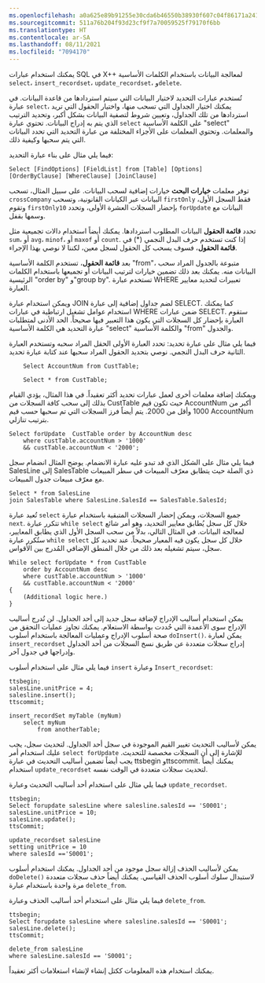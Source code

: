 ```yaml
---
ms.openlocfilehash: a0a625e89b91255e30cda6b46550b38930f607c04f86171a2415928d2d22b69d
ms.sourcegitcommit: 511a76b204f93d23cf9f7a70059525f79170f6bb
ms.translationtype: HT
ms.contentlocale: ar-SA
ms.lasthandoff: 08/11/2021
ms.locfileid: "7094170"
---
```

يمكنك استخدام عبارات SQL في X++ لمعالجة البيانات باستخدام الكلمات الأساسية `select`، `insert_recordset`، `update_recordset`، و`delete`. 

تُستخدم عبارات التحديد لاختيار البيانات التي سيتم استردادها من قاعدة البيانات. في عبارة `select`، يمكنك اختيار الجداول التي تسحب منها، واختيار الحقول التي تريد استردادها من تلك الجداول، وتعيين شروط لتصفية البيانات بشكل أكبر، وتحديد الترتيب الذي يتم به إدراج البيانات. تحتوي عبارة `select` على الكلمة الأساسية "select" والمعلمات. وتحتوي المعلمات على الأجزاء المختلفة من عبارة التحديد التي تحدد البيانات التي يتم سحبها وكيفية ذلك.

فيما يلي مثال على بناء عبارة التحديد:
```xpp
Select [FindOptions] [FieldList] from [Table] [Options] [OrderByClause] [WhereClause] [JoinClause]
```
توفر معلمات **خيارات البحث** خيارات إضافية لسحب البيانات. على سبيل المثال، تسحب `crossCompany` البيانات عبر الكيانات القانونية، وتسحب `firstOnly` فقط السجل الأول، وتقوم `firstOnly10` بإحضار السجلات العشرة الأولى، وتحدد `forUpdate` البيانات مع وسمها بقفل.

تحدد **قائمة الحقول** البيانات المطلوب استردادها. يمكنك أيضاً استخدام دالات تجميعية مثل `sum`، أو `avg`، `minof`، أو `maxof` أو `count`. إذا كنت تستخدم حرف البدل النجمي (*) في **قائمة الحقول**، فسوف يسحب كل الحقول لسجل معين، لكننا لا نوصي بهذا الإجراء.

بعد **قائمة الحقول**، تستخدم الكلمة الأساسية "from"، متبوعة بالجدول المراد سحب البيانات منه. يمكنك بعد ذلك تضمين خيارات لترتيب البيانات أو تجميعها باستخدام الكلمات الرئيسية "order by" و"group by". تستخدم عبارة WHERE تعبيرات لتحديد معايير العبارة.

ويمكن استخدام عبارة JOIN لضم جداول إضافية إلى عبارة SELECT. كما يمكنك استخدام عوامل تشغيل ارتباطية في عبارات WHERE ضمن عبارات SELECT. ستقوم العبارة بإحضار كل السجلات التي يكون هذا التعبير فيها صحيحاً. الحد الأدنى لمتطلبات عبارة التحديد هي الكلمة الأساسية "select" والكلمة الأساسية "from" والجدول.

فيما يلي مثال على عبارة تحديد: تحدد العبارة الأولى الحقل المراد سحبه وتستخدم العبارة الثانية حرف البدل النجمي. نوصي بتحديد الحقول المراد سحبها عند كتابة عبارة تحديد.
```xpp
    Select AccountNum from CustTable;
        
    Select * from CustTable;
```
ويمكنك إضافة معلمات أخرى لعمل عبارات تحديد أكثر تعقيداً. في هذا المثال، يؤدي القيام بذلك إلى سحب كافة السجلات من CustTable حيث تكون قيم AccountNum أكبر من 1000 وأقل من 2000. يتم أيضاً فرز السجلات التي تم سحبها حسب قيم AccountNum بترتيب تنازلي.
```xpp
Select forUpdate  CustTable order by AccountNum desc
    where custTable.accountNum > '1000'
    && custTable.accountNum < '2000';
```
فيما يلي مثال على الشكل الذي قد تبدو عليه عبارة الانضمام. يوضح المثال انضمام سجل SalesLine إلى SalesTable ذي الصلة حيث يتطابق معرّف المبيعات في سطر المبيعات مع معرّف مبيعات جدول المبيعات.
```xpp
Select * from SalesLine
join SalesTable where SalesLine.SalesId == SalesTable.SalesId;
```
تُعيد عبارة `select` جميع السجلات، ويمكن إحضار السجلات المتبقية باستخدام عبارة `next`. تتكرر عبارة `while select` خلال كل سجل يُطابق معايير التحديد، وهو أمر شائع لمعالجة البيانات. في المثال التالي، بدلاً من سحب السجل الأول الذي يطابق المعايير، ستُكرر عبارة `while select` خلال كل سجل يكون فيه المعيار صحيحاً. عند تحديد كل سجل، سيتم تشغيله بعد ذلك من خلال المنطق الإضافي المُدرج بين الأقواس.

```xpp
While select forUpdate * from CustTable 
    order by AccountNum desc
    where custTable.accountNum > '1000'
    && custTable.accountNum < '2000'
{
    (Additional logic here.)
}
```
يمكن استخدام أساليب الإدراج لإضافة سجل جديد إلى أحد الجداول. لن تُدرج أساليب الإدراج سوى الأعمدة التي حُددت بواسطة الاستعلام. يمكنك تجاوز عمليات التحقق من صحة أسلوب الإدراج وعمليات المعالجة باستخدام أسلوب `doInsert()`. يمكن لعبارة `insert_recordset` إدراج سجلات متعددة عن طريق نسخ السجلات من أحد الجداول وإدراجها في جدول آخر.

فيما يلي مثال على استخدام أسلوب `insert` وعبارة `Insert_recordset`:
```xpp
ttsbegin;
salesLine.unitPrice = 4;
salesline.insert();
ttscommit;

insert_recordSet myTable (myNum)
    select myNum
        from anotherTable;
```
يمكن لأساليب التحديث تغيير القيم الموجودة في سجل أحد الجداول. لتحديث سجل، يجب عليك استخدام أمر `select forUpdate` للإشارة إلى أن السجلات مخصصة للتحديث. يجب أيضاً تضمين أساليب التحديث في عبارة ttsbegin وttscommit. يمكنك أيضاً استخدام `update_recordset` لتحديث سجلات متعددة في الوقت نفسه.

فيما يلي مثال على استخدام أحد أساليب التحديث وعبارة `update_recordset`.
```xpp
ttsbegin;
Select forupdate salesLine where salesline.salesId == 'S0001';
salesLine.unitPrice = 10;
salesLine.update();
ttsCommit;
        
update_recordset salesLine
setting unitPrice = 10
where salesId =='S0001';
```
يمكن لأساليب الحذف إزالة سجل موجود من أحد الجداول. يمكنك استخدام أسلوب `doDelete()` لاستبدال سلوك أسلوب الحذف القياسي. يمكنك أيضاً حذف سجلات متعددة مرة واحدة باستخدام عبارة `delete_from`.

فيما يلي مثال على استخدام أحد أساليب الحذف وعبارة `delete_from`.
```xpp
ttsbegin;
Select forupdate salesLine where salesline.salesId == 'S0001';
salesLine.delete();
ttsCommit;
            
delete_from salesLine
where salesLine.salesId == 'S0001';
```
يمكنك استخدام هذه المعلومات ككتل إنشاء لإنشاء استعلامات أكثر تعقيداً.
